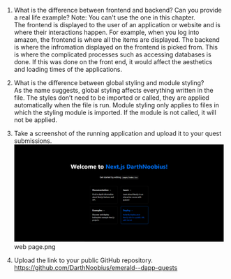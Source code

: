 1. What is the difference between frontend and backend? Can you provide a real life example? Note: You can't use the one in this chapter.  
The frontend is displayed to the user of an application or website and is where their interactions happen. For example, when you log into amazon, the frontend is where all the items are displayed.
The backend is where the infromation displayed on the frontend is picked from. This is where the complicated processes such as accessing databases is done. If this was done on the front end, it would affect the aesthetics and loading times of the applications.

2. What is the difference between global styling and module styling?  
As the name suggests, global styling affects everything written in the file. The styles don’t need to be imported or called, they are applied automatically when the file is run. Module styling only applies to files in which the styling module is imported. If the module is not called, it will not be applied.

3. Take a screenshot of the running application and upload it to your quest submissions.  
![](https://github.com/DarthNoobius/beginner-emerald-dapp-quests/blob/main/Chapter%202/Images/Day%201%20web%20page.png)
web page.png


4. Upload the link to your public GitHub repository.
https://github.com/DarthNoobius/emerald--dapp-quests
